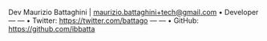 Dev Maurizio Battaghini | maurizio.battaghini+tech@gmail.com
• Developer
— — • Twitter: https://twitter.com/battago
— — • GitHub: https://github.com/ibbatta
